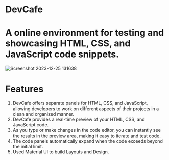 # DevCafe
# A online environment for testing and showcasing HTML, CSS, and JavaScript code snippets.

![Screenshot 2023-12-25 131638](https://github.com/usaketh/DevCafe/assets/64151405/1a2126ab-404a-4ee5-97a0-ff5a3114aa45)

# Features
1. DevCafe offers separate panels for HTML, CSS, and JavaScript, allowing developers to work on different aspects of their projects in a clean and organized manner.
2. DevCafe provides a real-time preview of your HTML, CSS, and JavaScript code. 
3. As you type or make changes in the code editor, you can instantly see the results in the preview area, making it easy to iterate and test code.
4. The code panels automatically expand when the code exceeds beyond the initial limit.
5. Used Material UI to build Layouts and Design.


